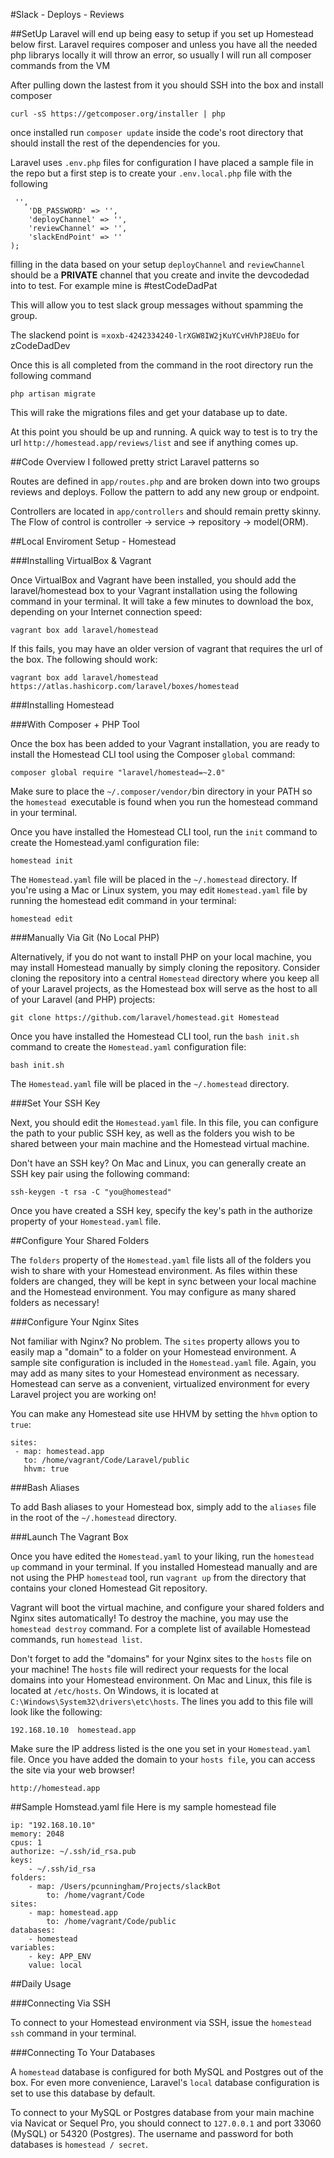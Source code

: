 #Slack - Deploys - Reviews

##SetUp
Laravel will end up being easy to setup if you set up Homestead below first.  Laravel requires composer and unless you have all the needed php librarys locally it will throw an error, so usually I will run all composer commands from the VM

After pulling down the lastest from it you should SSH into the box and install composer

	curl -sS https://getcomposer.org/installer | php

once installed run `composer update` inside the code's root directory that should install the rest of the dependencies for you.

Laravel uses `.env.php` files for configuration I have placed a sample file in the repo but a first step is to create your `.env.local.php` file with the following
<pre><code><?php
return array(
    'DB_USER' => '',
    'DB_PASSWORD' => '',
    'deployChannel' => '',
    'reviewChannel' => '',
    'slackEndPoint' => ''
);
</code></pre>

filling in the data based on your setup
`deployChannel` and `reviewChannel` should be a __PRIVATE__ channel that you create and invite the devcodedad into to test.   For example mine is #testCodeDadPat

This will allow you to test slack group messages without spamming the group.

The slackend point is =`xoxb-4242334240-lrXGW8IW2jKuYCvHVhPJ8EUo` for zCodeDadDev

Once this is all completed from the command in the root directory run the following command

	php artisan migrate

This will rake the migrations files and get your database up to date.

At this point you should be up and running.   A quick way to test is to try the url
`http://homestead.app/reviews/list` and see if anything comes up.

##Code Overview
I followed pretty strict Laravel patterns so

Routes are defined in `app/routes.php` and are broken down into two groups reviews and deploys.  Follow the pattern to add any new group or endpoint.

Controllers are located in `app/controllers` and should remain pretty skinny.
The Flow of control is
controller -> service -> repository -> model(ORM).

##Local Enviroment Setup - Homestead

###Installing VirtualBox & Vagrant

Once VirtualBox and Vagrant have been installed, you should add the laravel/homestead box to your Vagrant installation using the following command in your terminal. It will take a few minutes to download the box, depending on your Internet connection speed:

	vagrant box add laravel/homestead
If this fails, you may have an older version of vagrant that requires the url of the box. The following should work:

	vagrant box add laravel/homestead https://atlas.hashicorp.com/laravel/boxes/homestead

###Installing Homestead

###With Composer + PHP Tool

Once the box has been added to your Vagrant installation, you are ready to install the Homestead CLI tool using the Composer `global` command:

	composer global require "laravel/homestead=~2.0"
Make sure to place the `~/.composer/vendor/`bin directory in your PATH so the `homestead `executable is found when you run the homestead command in your terminal.

Once you have installed the Homestead CLI tool, run the `init` command to create the Homestead.yaml configuration file:

	homestead init
The `Homestead.yaml` file will be placed in the `~/.homestead` directory. If you're using a Mac or Linux system, you may edit `Homestead.yaml` file by running the homestead edit command in your terminal:

	homestead edit

###Manually Via Git (No Local PHP)

Alternatively, if you do not want to install PHP on your local machine, you may install Homestead manually by simply cloning the repository. Consider cloning the repository into a central `Homestead` directory where you keep all of your Laravel projects, as the Homestead box will serve as the host to all of your Laravel (and PHP) projects:

	git clone https://github.com/laravel/homestead.git Homestead
Once you have installed the Homestead CLI tool, run the `bash init.sh` command to create the `Homestead.yaml` configuration file:

	bash init.sh
The `Homestead.yaml` file will be placed in the `~/.homestead` directory.

###Set Your SSH Key

Next, you should edit the `Homestead.yaml` file. In this file, you can configure the path to your public SSH key, as well as the folders you wish to be shared between your main machine and the Homestead virtual machine.

Don't have an SSH key? On Mac and Linux, you can generally create an SSH key pair using the following command:

	ssh-keygen -t rsa -C "you@homestead"

Once you have created a SSH key, specify the key's path in the authorize property of your `Homestead.yaml` file.

##Configure Your Shared Folders

The `folders` property of the `Homestead.yaml` file lists all of the folders you wish to share with your Homestead environment. As files within these folders are changed, they will be kept in sync between your local machine and the Homestead environment. You may configure as many shared folders as necessary!

###Configure Your Nginx Sites

Not familiar with Nginx? No problem. The `sites` property allows you to easily map a "domain" to a folder on your Homestead environment. A sample site configuration is included in the `Homestead.yaml` file. Again, you may add as many sites to your Homestead environment as necessary. Homestead can serve as a convenient, virtualized environment for every Laravel project you are working on!

You can make any Homestead site use HHVM by setting the `hhvm` option to `true`:

	sites:
   	 - map: homestead.app
   	   to: /home/vagrant/Code/Laravel/public
   	   hhvm: true
###Bash Aliases

To add Bash aliases to your Homestead box, simply add to the `aliases` file in the root of the `~/.homestead` directory.

###Launch The Vagrant Box

Once you have edited the `Homestead.yaml` to your liking, run the `homestead up` command in your terminal. If you installed Homestead manually and are not using the PHP `homestead` tool, run `vagrant up` from the directory that contains your cloned Homestead Git repository.

Vagrant will boot the virtual machine, and configure your shared folders and Nginx sites automatically! To destroy the machine, you may use the `homestead destroy` command. For a complete list of available Homestead commands, run `homestead list`.

Don't forget to add the "domains" for your Nginx sites to the `hosts` file on your machine! The `hosts` file will redirect your requests for the local domains into your Homestead environment. On Mac and Linux, this file is located at `/etc/hosts`. On Windows, it is located at `C:\Windows\System32\drivers\etc\hosts`. The lines you add to this file will look like the following:

	192.168.10.10  homestead.app
Make sure the IP address listed is the one you set in your `Homestead.yaml` file. Once you have added the domain to your `hosts file`, you can access the site via your web browser!

	http://homestead.app


##Sample Homstead.yaml file
Here is my sample homestead file

    ip: "192.168.10.10"
    memory: 2048
    cpus: 1
    authorize: ~/.ssh/id_rsa.pub
    keys:
        - ~/.ssh/id_rsa
    folders:
        - map: /Users/pcunningham/Projects/slackBot
            to: /home/vagrant/Code
    sites:
        - map: homestead.app
            to: /home/vagrant/Code/public
    databases:
        - homestead
    variables:
        - key: APP_ENV
        value: local
##Daily Usage

###Connecting Via SSH

To connect to your Homestead environment via SSH, issue the `homestead ssh` command in your terminal.

###Connecting To Your Databases

A `homestead` database is configured for both MySQL and Postgres out of the box. For even more convenience, Laravel's `local` database configuration is set to use this database by default.

To connect to your MySQL or Postgres database from your main machine via Navicat or Sequel Pro, you should connect to `127.0.0.1` and port 33060 (MySQL) or 54320 (Postgres). The username and password for both databases is `homestead / secret`.

